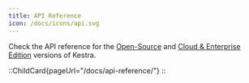 ```yaml
---
title: API Reference
icon: /docs/icons/api.svg
---
```


Check the API reference for the [Open-Source](../api-reference/open-source.md) and [Cloud & Enterprise Edition](../api-reference/enterprise.md) versions of Kestra.

::ChildCard{pageUrl="/docs/api-reference/"}
::